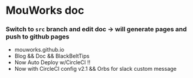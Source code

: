 # MouWorks doc

### Switch to `src` branch and edit doc -> will generate pages and push to github pages
* mouworks.github.io
* Blog && Doc && BlackBeltTips
* Now Auto Deploy w/CircleCI !!
* Now with CircleCI config v2.1 && Orbs for slack custom message